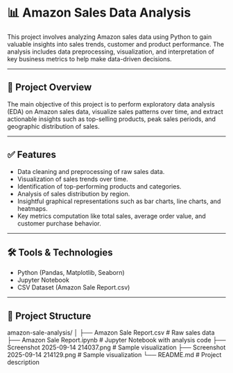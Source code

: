 # 📊 Amazon Sales Data Analysis

This project involves analyzing Amazon sales data using Python to gain valuable insights into sales trends, customer and product performance. The analysis includes data preprocessing, visualization, and interpretation of key business metrics to help make data-driven decisions.

---

## 🚀 Project Overview

The main objective of this project is to perform exploratory data analysis (EDA) on Amazon sales data, visualize sales patterns over time, and extract actionable insights such as top-selling products, peak sales periods, and geographic distribution of sales.

---

## ✅ Features

- Data cleaning and preprocessing of raw sales data.
- Visualization of sales trends over time.
- Identification of top-performing products and categories.
- Analysis of sales distribution by region.
- Insightful graphical representations such as bar charts, line charts, and heatmaps.
- Key metrics computation like total sales, average order value, and customer purchase behavior.
  
---

## 🛠️ Tools & Technologies

- Python (Pandas, Matplotlib, Seaborn)
- Jupyter Notebook
- CSV Dataset (Amazon Sale Report.csv)

---

## 📁 Project Structure


amazon-sale-analysis/
│
├── Amazon Sale Report.csv        # Raw sales data
├── Amazon Sale Report.ipynb      # Jupyter Notebook with analysis code
├── Screenshot 2025-09-14 214037.png  # Sample visualization
├── Screenshot 2025-09-14 214129.png  # Sample visualization
└── README.md                     # Project description
